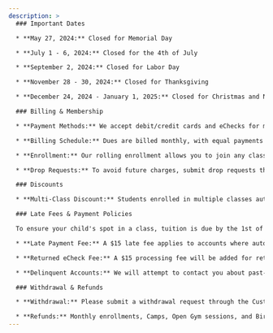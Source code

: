 ```yaml
---
description: >
  ### Important Dates

  * **May 27, 2024:** Closed for Memorial Day

  * **July 1 - 6, 2024:** Closed for the 4th of July

  * **September 2, 2024:** Closed for Labor Day

  * **November 28 - 30, 2024:** Closed for Thanksgiving

  * **December 24, 2024 - January 1, 2025:** Closed for Christmas and New Years

  ### Billing & Membership

  * **Payment Methods:** We accept debit/credit cards and eChecks for membership fees.

  * **Billing Schedule:** Dues are billed monthly, with equal payments spread across the year to account for months with varying class frequencies.

  * **Enrollment:** Our rolling enrollment allows you to join any class with available spots. Your spot is secured until you submit a drop request.

  * **Drop Requests:** To avoid future charges, submit drop requests through the Customer Portal by the 15th of the month prior to the desired cancellation date.

  ### Discounts

  * **Multi-Class Discount:** Students enrolled in multiple classes automatically receive a 10% discount.

  ### Late Fees & Payment Policies

  To ensure your child's spot in a class, tuition is due by the 1st of each month.  We appreciate your prompt payment! To avoid late fees, please settle any outstanding balances by the 7th.  If a balance remains after the 7th, your child will not be able to attend class until the payment is received.  To avoid losing your child's spot entirely, please ensure all balances are paid by the 10th of the month.  Unpaid accounts after this date will result in the enrollment being dropped.  Please note that tuition fees are due regardless of your child's attendance.

  * **Late Payment Fee:** A $15 late fee applies to accounts where automatic payment fails after 7 days.

  * **Returned eCheck Fee:** A $15 processing fee will be added for returned eChecks.

  * **Delinquent Accounts:** We will attempt to contact you about past-due payments. Enrollments will be dropped if payment is not received by the 10th of the month.

  ### Withdrawal & Refunds

  * **Withdrawal:** Please submit a withdrawal request through the Customer Portal by the 15th of the month prior to your desired end date. No fees apply to withdrawals.

  * **Refunds:** Monthly enrollments, Camps, Open Gym sessions, and Birthday Party registration fees are non-refundable.
---
```

